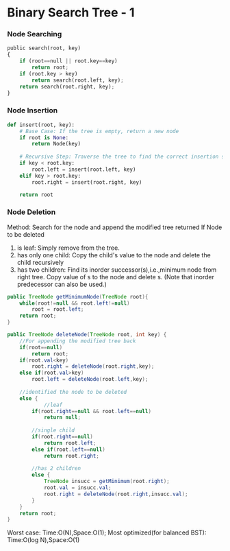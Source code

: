# Binary Search Tree - 1
### Node Searching
```python
public search(root, key) 
{ 
    if (root==null || root.key==key) 
        return root; 
    if (root.key > key) 
        return search(root.left, key); 
    return search(root.right, key); 
} 
```
### Node Insertion
```python
def insert(root, key):
    # Base Case: If the tree is empty, return a new node
    if root is None:
        return Node(key)
    
    # Recursive Step: Traverse the tree to find the correct insertion spot
    if key < root.key:
        root.left = insert(root.left, key)
    elif key > root.key:
        root.right = insert(root.right, key)

    return root
 ```
  
### Node Deletion
Method: Search for the node and append the modified tree returned 
If Node to be deleted 
1) is leaf: Simply remove from the tree.
2) has only one child: Copy the child's value to the node and delete the child recursively
3) has two children: Find its inorder successor(s),i.e.,minimum node from right tree. Copy value of s to the node and delete s. 
(Note that inorder predecessor can also be used.)
```java
public TreeNode getMinimumNode(TreeNode root){
	while(root!=null && root.left!=null)
		root = root.left;
	return root;
}

public TreeNode deleteNode(TreeNode root, int key) {
	//For appending the modified tree back
	if(root==null)
		return root;
	if(root.val<key)
		root.right = deleteNode(root.right,key);
	else if(root.val>key)
		root.left = deleteNode(root.left,key);
	
	//identified the node to be deleted 
	else {
	        //leaf
		if(root.right==null && root.left==null)                
			return null;
			
		//single child
		if(root.right==null)
			return root.left;
		else if(root.left==null)
			return root.right;
			
		//has 2 children	
		else {
			TreeNode insucc = getMinimum(root.right);
			root.val = insucc.val;
			root.right = deleteNode(root.right,insucc.val);
		}
	}	
	return root;
}
```
Worst case: Time:O(N),Space:O(1); Most optimized(for balanced BST): Time:O(log N),Space:O(1)
